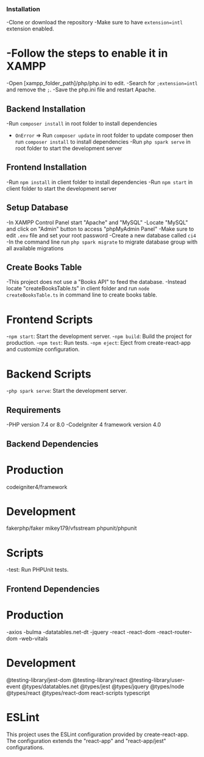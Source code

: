 ### Installation ###
-Clone or download the repository
-Make sure to have `extension=intl` extension enabled. 

# -Follow the steps to enable it in XAMPP #
-Open [xampp_folder_path]/php/php.ini to edit.
-Search for `;extension=intl` and remove the `;`.
-Save the php.ini file and restart Apache.

## Backend Installation
-Run `composer install` in root folder to install dependencies
- `OnError` => Run `composer update` in root folder to update composer then run `composer install` to install dependencies
-Run `php spark serve` in root folder to start the development server

## Frontend Installation
-Run `npm install` in client folder to install dependencies
-Run `npm start` in client folder to start the development server

## Setup Database
-In XAMPP Control Panel start "Apache" and "MySQL"
-Locate "MySQL" and click on "Admin" button to access "phpMyAdmin Panel"
-Make sure to edit `.env` file and set your root password
-Create a new database called `ci4`
-In the command line run `php spark migrate` to migrate database group with all available migrations

## Create Books Table
-This project does not use a "Books API" to feed the database.
-Instead locate "createBooksTable.ts" in client folder and run `node createBooksTable.ts` in command line to create books table.

# Frontend Scripts
-`npm start`: Start the development server.
-`npm build`: Build the project for production.
-`npm test`: Run tests.
-`npm eject`: Eject from create-react-app and customize configuration.

# Backend Scripts
-`php spark serve`: Start the development server.

## Requirements
-PHP version 7.4 or 8.0
-CodeIgniter 4 framework version 4.0

## Backend Dependencies

# Production
codeigniter4/framework

# Development
fakerphp/faker
mikey179/vfsstream
phpunit/phpunit

# Scripts
-test: Run PHPUnit tests.

## Frontend Dependencies

# Production
-axios
-bulma
-datatables.net-dt
-jquery
-react
-react-dom
-react-router-dom
-web-vitals

# Development
@testing-library/jest-dom
@testing-library/react
@testing-library/user-event
@types/datatables.net
@types/jest
@types/jquery
@types/node
@types/react
@types/react-dom
react-scripts
typescript

# ESLint
This project uses the ESLint configuration provided by create-react-app. The configuration extends the "react-app" and "react-app/jest" configurations.